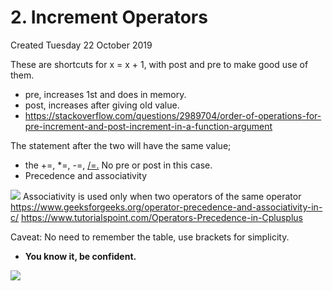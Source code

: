 # 2. Increment Operators
Created Tuesday 22 October 2019

These are shortcuts for x = x + 1, with post and pre to make good use of them.

- pre, increases 1st and does in memory.
- post, increases after giving old value.
- <https://stackoverflow.com/questions/2989704/order-of-operations-for-pre-increment-and-post-increment-in-a-function-argument>

The statement after the two will have the same value;

- the +=, \*=, -=, [/=.](file:///Users/muhammadsanjar/Dropbox/Work_Section/career_dir/dsa_Prog/dsap_toolbox/langs/cpp_dir/codingNinjas/Intro_to_cpp/%3D.) No pre or post in this case.
- Precedence and associativity

![](/assets/2._Increment_Operators-image-1.png)
Associativity is used only when two operators of the same operator
<https://www.geeksforgeeks.org/operator-precedence-and-associativity-in-c/>
<https://www.tutorialspoint.com/Operators-Precedence-in-Cplusplus>

Caveat: No need to remember the table, use brackets for simplicity.

- **You know it, be confident.**

![](/assets/2._Increment_Operators-image-2.png)
